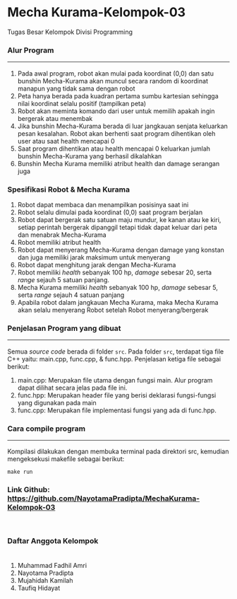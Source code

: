 # Mecha Kurama-Kelompok-03
Tugas Besar Kelompok Divisi Programming 




### Alur Program <hr>
1. Pada awal program, robot akan mulai pada koordinat (0,0) dan satu bunshin Mecha-Kurama akan muncul secara random di koordinat manapun yang tidak sama dengan robot
2. Peta hanya berada pada kuadran pertama sumbu kartesian sehingga nilai koordinat selalu positif (tampilkan peta)
3. Robot akan meminta komando dari user untuk memilih apakah ingin bergerak atau menembak
4. Jika bunshin Mecha-Kurama berada di luar jangkauan senjata keluarkan pesan kesalahan. Robot akan berhenti saat program dihentikan oleh user atau saat health mencapai 0
5. Saat program dihentikan atau health mencapai 0 keluarkan jumlah bunshin Mecha-Kurama yang berhasil dikalahkan
6. Bunshin Mecha Kurama memiliki atribut health dan damage serangan juga

### Spesifikasi Robot & Mecha Kurama
1. Robot dapat membaca dan menampilkan posisinya saat ini
2. Robot selalu dimulai pada koordinat (0,0) saat program berjalan
3. Robot dapat bergerak satu satuan maju mundur, ke kanan atau ke kiri, setiap perintah bergerak dipanggil tetapi tidak dapat keluar dari peta dan menabrak Mecha-Kurama
4. Robot memiliki atribut health
5. Robot dapat menyerang Mecha-Kurama dengan damage yang konstan dan juga memiliki jarak maksimum untuk menyerang
6. Robot dapat menghitung jarak dengan Mecha-Kurama
7. Robot memiliki <i>health</i> sebanyak 100 hp, <i>damage</i> sebesar 20, serta <i>range</i> sejauh 5 satuan panjang.
8. Mecha Kurama memiliki <i>health</i> sebanyak 100 hp, <i>damage</i> sebesar 5, serta <i>range</i> sejauh 4 satuan panjang
9. Apabila robot dalam jangkauan Mecha Kurama, maka Mecha Kurama akan selalu menyerang Robot setelah Robot menyerang/bergerak
### Penjelasan Program yang dibuat <hr>

Semua <i>source code</i> berada di folder ```src```. Pada folder ```src```, terdapat tiga file C++ yaitu: main.cpp, func.cpp, & func.hpp. Penjelasan ketiga file sebagai berikut: <br>
1. main.cpp: Merupakan file utama dengan fungsi main. Alur program dapat dilihat secara jelas pada file ini.
2. func.hpp: Merupakan header file yang berisi deklarasi fungsi-fungsi yang digunakan pada main
3. func.cpp: Merupakan file implementasi fungsi yang ada di func.hpp. 

### Cara compile program <hr>
Kompilasi dilakukan dengan membuka terminal pada direktori src, kemudian mengeksekusi makefile sebagai berikut: <br>
```shell
make run
```
### Link Github:  https://github.com/NayotamaPradipta/MechaKurama-Kelompok-03
<br>

### Daftar Anggota Kelompok <br><br>
1. Muhammad Fadhil Amri
2. Nayotama Pradipta
3. Mujahidah Kamilah
4. Taufiq Hidayat

